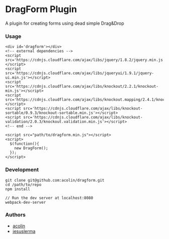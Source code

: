 # DragForm Plugin

A plugin for creating forms using dead simple Drag&Drop

### Usage

```
<div id='dragform'></div>
<!-- external dependencies -->
<script src='https://cdnjs.cloudflare.com/ajax/libs/jquery/1.8.2/jquery.min.js'></script>
<script src='https://cdnjs.cloudflare.com/ajax/libs/jqueryui/1.9.1/jquery-ui.min.js'></script>
<script src='https://cdnjs.cloudflare.com/ajax/libs/knockout/2.2.1/knockout-min.js'></script>
<script src='https://cdnjs.cloudflare.com/ajax/libs/knockout.mapping/2.4.1/knockout.mapping.min.js'></script>
<script src='https://cdnjs.cloudflare.com/ajax/libs/knockout-sortable/0.9.3/knockout-sortable.min.js'></script>
<script src='https://cdnjs.cloudflare.com/ajax/libs/knockout-validation/2.0.3/knockout.validation.min.js'></script>
<!-- end -->

<script src="path/to/dragform.min.js"></script>
<script>
  $(function(){
    new DragForm();
  });
</script>
```

### Development

```
git clone git@github.com:acolin/dragform.git
cd /path/to/repo
npm install

// Run the dev server at localhost:8080
webpack-dev-server
```

### Authors
* [acolin](https://github.com/acolin)
* [jesuslerma](https://github.com/jesuslerma)
